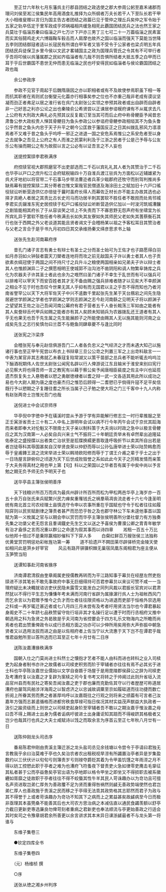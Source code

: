 <!-- { "loadSidebar": true } -->
　　至正廿六年秋七月东藩呉主行郡县团结之政选使之郡大参周公躬至嘉禾诸郡而理问刘侯至淞江侯集民年高用酒食礼推择为众所纲者万夫长若干人下至队长若干甲大小相维叟赠以言归为国主告古者团结之政葢已见于管仲之理丘兵矣仲之军令始于五家之轨卒伍定于里军政成乎郊祸福相共缓急相死此覇国团结民兵之法也然王家之兵莫壮于临淄苏秦曰临淄之戸七万计下戸亦三男丁三七可二十一万葢临淄之民素富而实其俗鬪鸡走犬六博蹋鞠车毂击而人肩摩也故齐之国以临淄而强天下莫能当世降五李则团结御冦者适以长冦民有所谓白甲军者又皆不受令于公家者也梁贞明五年呉团结民兵徒保卫乡里今侯以文武才畧辅国主之政为国理兵管氏之令其有不可举行者乎吾将叩侯以呉藩属郡之民如齐临淄者有几哉不则吾惧所结者大抵五季之白甲而已耳于乎后世霸国不患世无仲而患无临淄之民也吁安得民如临淄者与侯论霸国团结之政也哉

　　余公参政序

　　参政不见官于周起于后魏隋唐因之亦以职相者或有不及故使参焉职虽下相一等而抗其职者在焉则贰台衡燮元化葢亦行相事矣参之位也不亦重己哉非老成有谟议坚凝而劲正者弗足以居之淮行省在呉门太尉张公实领之参预其政者或出自辟而自辟者非一己好恶之利亦公论之出也秦陵俞公希贤尝以正谏居参谘幙府谏有不从辄求去凡上公府有大刑政大典礼必先预其议反复裁订至当其可而后止府中称骨鲠臣予闻昔忠肃鲁公参大政权贵人惮其骨鲠目为鱼头参政公以参谘府骨鲠参政相垣其不为鱼头鲁公乎然昔之鱼头内忠于天子升平之朝今公匡救于藩国反正之日其纠拨乱邪风力凛凛焉者不又难于昔之鱼头乎呜呼一邪正之进退一国之安危系焉惟公之系安危者至以身之去就争之吾见上公府之有人而淮之民蒙利利及于江浙之民者于公是己予辱与公友乐公有操而期公之有为故叙以言之公必有以证吾言之不人妄也

　　送提控案牍李君秩满序

　　府控牍官视大郡照磨官不出吏部选而二千石以宾礼礼其人者为其赞治于二千石也华亭以戸口之庶升松江会府赋税输四十万自淮兵渡江驻呉为方面松以近辅雄紧为呉犬牙地初以将官带二千石事马步带法曹迩者兵革少戢郡府还牧守而别驾判推尚多缺焉幕有提控案牍二其分寄者岂惟文案哉官民僧道及海涂田土之赋加旧十六戸口徭役狱讼听断营造供亿亦倍徙于曩时虽府长得人而幕佐乏材长亦不能主办故其选也必择才具絶人者居之其责比古长史司马而功居半刺其罢软不胜任者不敢觊而处焉邗城李君实氏辍淮东宪史居控牍于松戸口徭役狱讼听断营造供亿加以一时浚河筑城漕饟之剧皆能相其府长了于从容谈笑之顷上不失责而下不寡恩野无怨声府有坐啸宜为长所宾礼异于罢软不胜任者今秩满去长如失其友寮如失其师民父老如失其蓍蔡衡石其行也张于西闗之外父老谈道其能且贤者谒文于会稽杨某以祖之予客松耳目其赞治者与父老之言合于是乎书九月初四日其交承维扬秦文绎彦思求书上轴

　　送张先生赴河南幕府序

　　昔孔门诸子言志有勇士有辩士有圣士之分而圣士始可为王佐才也子路愿得白羽如月赤羽如火钟鼔者震天刀槊者连地将而攻之前无敌国夫子许以勇士者其人也子贡欲素衣缟冠使于两国之间不持尺寸之兵升斗之粮使两国相亲如兄弟夫子许以辩士者其人也惟颜渊异二子之撰愿相明王使城郭不治沟池不凿阴阳和调人物繁阜铸库之兵化为农器夫子许其圣士者此也余为之嘅然曰圣门诸子不幸生于乱世而有可以强兵可以排难可以宰天下而安百姓者其才无不备由赐之强兵排难者随才以见矣大不幸颜渊之相业不见于时也吾叹今世果无其人乎抑有而无国君以主之乎吾不得而知也乃者河南省詧罕公以天下大将军佐天子中兴不逺数千里起张先生某于天台鴈宕之间先生隐居避世学颜渊之学者也学颜渊之学则志颜渊之志今赴河南繇之见明天子将以颜渊子之望望其王佐之治己吾闻河南公幕府有君子营者五千人奋长戟荡三军如由之能者有其人矣誊辩舌代甲兵如赐之能者亦有其人矣顾未知销兵为农器拨乱还王道者有其人乎无也果无也吾于先生属之先生能展颜子之所能使由赐其人无以施其能则河南之业成矣先生之志行矣慎勿曰兰茝不与鲍鱼同肆皋夔不与逢比同时

　　送张宪之汴梁序

　　会稽张宪与奉元赵信俱游吾门二人者各负忠义之气经济之才而未遇大知己以施诸行事也至正甲午宪尝以布衣上书辩章三旦公公竒之列置三军之上出竒料敌言一一中表为某官非其志弗就乙未春冦复陷常湖又以策干苗部之总兵者不能听辄去呜呜泣下酾酒祝期伟人佐世太尉张公闻宪名辟以行人俾游说江东且输米于淮安来别曰宪行必见察大将也得吾师一言之教宪有以藉于察公矣予闻唐相臣裴度之佐主中兴也延揽遗杰恢复失土入悬匏者以愬之勇献徳棣者以耆之辩一武一文各适其用此所以成功之易也今大尉人期为唐之度也豪杰归之惟恐后顾得一二耆愬已乎倘得升冦不足平矣信既行予以愬期之子复踵往耆之所长当属子己子勉之使大将之门三千客中十九人内称有赵张两竒士岂惟光吾门也哉

　　送倪进士中会试京师序

　　华亭倪中字徳中予在璜溪时尝从予游于学有异能解行修志立一时行辈推服之至正壬寅浙省贡士三十有二人中名上游明年会试以病不行今年丙午会试于京优其蹈海而来者即奉大对伦魁又不限南士天子亲以制科策于大夫询以时政之急中以极言骨鲠应之其为汉南第一人必矣自兵兴来士气不振将二十年朝廷贡举未有卓然辈出追隆延佑泰定之盛授牒以出者类亡治状至是羾牒换繻更晋取逢呼吸折节以卖其所自出若是者岂徒辱科其辱国甚矣自汉举贤良荣以仲舒而辱以公孙弘唐举进士荣以陆贽韩愈而辱于皇甫鏄王涯之流宋举进士荣以韩琦欧阳修而辱于丁谓王介甫之辈于乎士之出于一日场屋言辞俯仰之顷遂为天下后世成败毁誉之系如此此今天子之厉精发情而亲策于大夫务得真材之用也甲上第【句】科以之荣国以之华者吾有属于中矣中尚以予言勉之期无负予师无负予明天子也

　　送华亭县主簿张侯明善序

　　天下钱粮计所百万而呉为最呉州辟计所百所而松为甲松两邑华亭上海岁亦一百五十余万自张氏来兵赋繁兴民力瘅矣重罹钱氏之祸羣萌凋丧流走者十六七今逢圣明统有南北首立司农经理土亩慎选守令申以农事所重在乎国赋也守令于松者往往如履陷穽则以民贫赋剧律之簿责者甚严而恐恐乎咎之及也郡守林公下车未遑他事首以国赋为第一义攸属之官与以期会申以赏罚而华亭主簿张侯明善所分堡社督力有方独奏先集之功堡父老无怨言且羣谒鐡史先生乞文以送之予喜侯为曹濮公卿之胄青年敏学有治才盍侈之言而况重以群公之命遂为叙其事而以诗四章
　　淞租一百五十万比似他邦十倍过不是乗除赢缩妙催科下下穽人多
　　白粲红鲜百万艘张侯三法独称优黄堂赏罚明惩劝彩帐旌功第一筹
　　道不拾遗戸不闗田莱尽辟驿桥完金陵天使如相问此是蓱乡好宰官
　　风云有路开骐骥枳棘无巢宿凤凰东阁相君为座主便从玉笋赞当阳

　　送谭知事赴河南省掾序

　　济南谭君清叙由奎章阁属吏授儒教再转而为平江路知事于幕贠在经歴左然吏抱牍进不涉其笔长不敢先事故府中事无巨细得持可否君参幕贠以来议可赞不咸一一当理府疑比未决輙就谘访吏伏民隐未露雪又能发白之同列风裁以君振长官宾对以君肃然犹以不得行平生志为慊慊年考未满而河南行省辟为属掾濵行呉人士为祖帐西风门而乞余言以为君赠予惟今之负才而仕者往往限资格以为进退而吏部于恒格外崇选用之科或一再岁辄迁甚近者或七八月四三月未尝有及考者吁用贤法当尔也今谭君暴起身阁史不二十年跻七品秩赞留守佐行垣非其才名操行足以遭于时而行丞相府又推中朝选用之科为急贤之务曷致是乎夫河南为省控要会于四方礼乐文物海内之所瞻而尚焉者也君出赞重俾政令以成行丞相方面之功亦可以少伸所用矣用弥大声弥振中朝急贤者又以选用法拔而进之由是以佐相府者上佐当宁以大流惠于天下岂不在谭君乎哉惟君益勉所至以答所选而已耳至正七年十月廿有二日序

　　送陈汝嘉漕掾秩满序

　　国朝入仕之门莫尚进士科然士之懐抱才艺者不能人由科而进也转科之业入司椟吏为起身者制书亦许之故儒者以司椟吏积劳而阶于宰辅者亦往往有焉不必其劣于进士科也华亭陈汝嘉世业儒始以文学自奋踬于场屋于是用毘陵郡侯薛公之辞为司椟吏及考漕府复以汝嘉之才复辟为案椟之司今复书考又将转之于帅阃过此则升省垣入流品官州县而有民社之寄矣吾闻汝嘉之吏于郡也廉而克勤佐其守以行者歴歴可称道居漕府也屡驾风舶涉洋海周之以智虑济之以忠诚故调粟至京如履砥道而往功捷而数亡折阅上所眷其劳而赉之者甚厚呜呼以汝嘉既往之行观之则将来之绩葢有可言者己汝嘉年方强而志甚逺循格而进都穷秩食厚禄可指日俟况其材实益茂声猷益大执政者一汲引之踰资级而上则世之以司椟吏起身阶至宰辅者吾不敢以之期汝嘉乎惟汝嘉之母曰吾不得上赐进士出身为儒者诟病吁彼进士出身庸讵知其踣而不得峻跻其格极者又岂少也哉其行也呉之大夫士咸赋诗以饯之而取余言为序首云至正七年秋八月廿有一日

　　送陈仲刚龙头司丞序

　　番易陈君仲刚由贵溪主簿迁浙之龙头盐司丞见余钱塘以令尝令于亭请曰君独无言教我乎余曰治莫难于亭也久矣治农者农出租税视旱涝有所蠲置治亭者异是岁集盈数约以三伏伏计以旬旬亏则簿责岁亏则禄夺爵贬其着为令甲虽饥馑之年雨涝之月不得以妨工控愬此职于亭者之难为也漕府飞符蚤夜下督责吏火急如律零吏鹰击毛挚征其私者甚于公而亭益惫矣亭官出语为亭地即以格令甲坐之即坐又不得损职去被系徽纒如胥靡之徒故职于亭者往往不得不蛟蜃其性牛羊其民人苛诛趣办以为竒功且可擅名声资进取岂弟仁厚务为善政覆不足为贤而重得咎祸然则鹾无善政势端使然也君岂弟仁厚人也善政施于贵溪之民而移之于亭得无法乖其政势格其志耶然而君子为政与其不得誉于上或者苛诛趣办为竒功不知其下之病而上之累益甚矣故鹾病至今日而极非亟理其本虽筦桑不能善其后也大司农方思治病之本减估直以通民食蠲羡额以舒亭力截日更新吏専选廉良勿俾苛刻者重病之君新吏也奉法顺流与亭更始善政之行适会其时矣司之令豫章胡君余所善更以余言讲求其本末异日课浙鹾最者不与龙头第一将谁与

　　东维子集卷三

　　●钦定四库全书

　　东维子集卷四

　　（元）杨维桢 撰

　　○序

　　送张从徳之湘乡州判序

